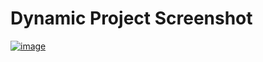 # Dynamic Project Screenshot

[![image](https://r.resimlink.com/B4enXm.png)](https://resimlink.com/B4enXm)
